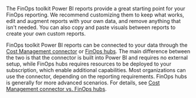 <!-- markdownlint-disable MD041 -->

The FinOps toolkit Power BI reports provide a great starting point for your FinOps reporting. We recommend customizing them to keep what works, edit and augment reports with your own data, and remove anything that isn't needed. You can also copy and paste visuals between reports to create your own custom reports.

FinOps toolkit Power BI reports can be connected to your data through the [Cost Management connector](https://aka.ms/costmgmt/powerbi) or [FinOps hubs](../finops-hubs/README.md). The main difference between the two is that the connector is built into Power BI and requires no external setup, while FinOps hubs requires resources to be deployed to your subscription, which enable additional capabilities. Most organizations can use the connector, depending on the reporting requirements. FinOps hubs is generally for more advanced scenarios. For details, see [Cost Management connector vs. FinOps hubs](./README.md#️-cost-management-connector-vs-finops-hubs).
